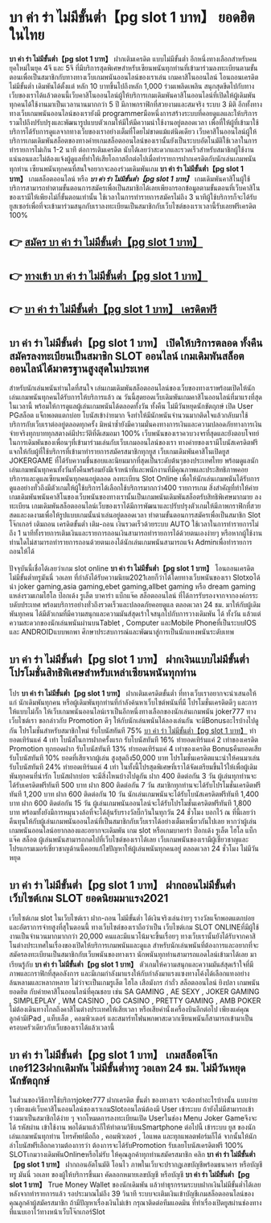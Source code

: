 # บา ค่า ร่า ไม่มีขั้นต่ำ【pg slot 1 บาท】  ยอดฮิตในไทย

**บา ค่า ร่า ไม่มีขั้นต่ำ【pg slot 1 บาท】** ฝากเติมเครดิต แบบไม่มีขั้นต่ำ  อีกหนึ่งทางเลือกสำหรับคนยุคใหม่ในยุค 4จี และ 5จี ที่มีบริการสุดพิเศษสำหรับเซียนพนันทุกท่านที่เข้ามาร่วมลงทะเบียนตามขั้นตอนเพื่อเป็นสมาชิกกับทางทางเว็บเกมพนันออนไลน์ของเราเล่น เกมคาสิโนออนไลน์ โอนถอนเครดิต ไม่มีขั้นต่ำ เดิมพันได้ตั้งแต่ หลัก 10 บาทขึ้นไปถึงหลัก 1,000 ร่วมเพลิดเพลิน สนุกสุดขีดไปกับทางเว็บของเราได้แล้วตอนนี้เว็บคาสิโนออนไลน์ผู้ให้บริการเกมเดิมพันคาสิโนออนไลน์ที่เปิดให้ผู้เดิมพันทุกคนได้ใช้งานมาเป็นเวลานานมากกว่า 5 ปี มีภาพกราฟิกที่สวยงามและสมจริง ระบบ 3 มิติ
อีกทั้งทางทางเว็บเกมพนันออนไลน์ของเรายังมี  programmerมือหนึ่งการสร้างระบบที่คอยดูแลและให้บริการ  รวมไปถึงปรับปรุงและพัฒนารูปแบบตัวเกมให้มีให้มีความน่าใช้งานอยู่ตลอดเวลา เพื่อที่ให้ผู้ที่เข้ามาใช้บริการได้รับการดูแลจากทางเว็บของเราอย่างเต็มที่โดยไม่ขาดแม้แต่นิดเดียว เว็บคาสิโนออนไลน์ผู้ให้บริการเกมเดิมพันสล็อตของทางค่ายเกมสล็อตออนไลน์ของเรานั้นยังเป็นระบบอัตโนมัติใช้เวลาในการทำรายการไม่เกิน 1-2 นาที ต่อการเติมเครดิต นับได้เลยว่าสะดวกและรวดเร็วสำหรับสมาชิกผู้ใช้งานแน่นอนและไม่ต้องแจ้งผู้ดูแลที่ทำให้เสียโอกาสอีกต่อไปเมื่อทำรายการฝากเครดิตกับนักเล่นเกมพนันทุกท่าน
เซียนพนันทุกคนที่สนใจอยากจะลองร่วมเดิมพันเกม **บา ค่า ร่า ไม่มีขั้นต่ำ【pg slot 1 บาท】** เกมสล็อตออนไลน์ หรือ ***บา ค่า ร่า ไม่มีขั้นต่ำ【pg slot 1 บาท】*** เกมเดิมพันคาสิโนผู้ใช้บริการสามารถทำตามขั้นตอนการสมัครเพื่อเป็นสมาชิกได้เลยเพียงกรอกข้อมูลตามขั้นตอนที่เว็บคาสิโนของเรามีให้เพียงไม่กี่ขั้นตอนเท่านั้น ใช้เวลาในการทำรายการสมัครไม่ถึง 3 นาทีผู้ใช้บริการก็จะได้รับยูสเซอร์เพื่อที่จะเข้ามาร่วมสนุกกับเราลงทะเบียนเป็นสมาชิกกับเว็บไซต์ของเราเวลานี้รับเลยฟรีเครดิต 100%

## 👉 [สมัคร บา ค่า ร่า ไม่มีขั้นต่ำ【pg slot 1 บาท】](https://archa888.com/)
## 👉 [ทางเข้า บา ค่า ร่า ไม่มีขั้นต่ำ【pg slot 1 บาท】](https://archa888.com/)
## 👉 [บา ค่า ร่า ไม่มีขั้นต่ำ【pg slot 1 บาท】 เครดิตฟรี](https://archa888.com/)

## บา ค่า ร่า ไม่มีขั้นต่ำ【pg slot 1 บาท】 เปิดให้บริการตลอด ทั้งคืนสมัครลงทะเบียนเป็นสมาชิก SLOT ออนไลน์ เกมเดิมพันสล็อตออนไลน์ได้มาตรฐานสูงสุดในประเทศ

สำหรับนักเล่นพนันท่านใดที่สนใจ เล่นเกมเดิมพันสล็อตออนไลน์ของเว็บของทางเราพร้อมเปิดให้นักเล่นเกมพนันทุกคนได้รับการให้บริการแล้ว ณ วันนี้สุดยอดเว็บเดิมพันเกมคาสิโนออนไลน์ที่มาแรงที่สุดในเวลานี้ พร้อมให้การดูแลผู้เล่นเกมพนันได้ตลอดทั้งวัน ทั้งคืน ไม่มีวันหยุดนักขัตฤกษ์ เปิด User PGสล็อต แจ็กพอตแตกบ่อย โบนัสเข้าง่ายมาก จึงทำให้มีนักพนันจำนวนมากติดใจแล้วกลับมาใช้บริการกับเว็บเราต่ออยู่ตลอดทุกครั้ง มิหนำซ้ำยังมีความมั่นคงทางการเงินและความปลอดภัยทางการเงินจ่ายจริงทุกบาททุกสตางค์มีประวัติที่ดีเสมอมา 100% เว็บพนันของเราควบวงจรที่สุดและยังตอบโจทย์ในการเดิมพันของเพื่อนๆที่เข้ามาร่วมเล่นกับเว็บเกมออนไลน์ของเรา
ทางค่ายของเรามีโบนัสเครดิตฟรีแจกให้กับผู้ที่ใช้บริการที่เข้ามาทำรายการสมัครสมาชิกทุกยูส เว็บเกมเดิมพันคาสิโนเปิดยูส JOKERGAME ที่ได้รับความชื่นชอบและนิยมมากที่สุดเป็นระดับต้นๆของประเทศไทย พร้อมดูแลนักเล่นเกมพนันทุกคนทั้งวันทั้งคืนพร้อมยังมีเจ้าหน้าที่และพนักงานที่มีคุณภาพและประสิทธิภาพคอยบริการและดูแลเซียนพนันทุกคนอยู่ตลอด ลงทะเบียน Slot Online เพื่อให้นักเล่นเกมพนันได้รับการดูแลอย่างทั่วถึงมีตัวเกมให้ผู้ใช้บริการได้เลือกใช้บริการมากกว่า400 รายการเกม
สิ่งสำคัญที่ทำให้ค่ายเกมเดิมพันพนันคาสิโนของเว็บพนันของทางเรานั้นเป็นเกมพนันเดิมพันสล็อตรับสิทธิพิเศษมากมาย ลงทะเบียน  เกมเดิมพันสล็อตออนไลน์เว็บของเราได้มีการพัฒนาและปรับปรุงตัวเกมให้มีภาพกราฟิกที่สวยสดและงดงามเพื่อให้รูปแบบเกมนั้นน่าเล่นอยู่ตลอดเวลา ทำตามขั้นตอนการสมัครเพื่อเป็นสมาชิก Slot โจ๊กเกอร์ เติมถอน เครดิตขั้นต่ำ เติม-ถอน เงินรวดเร็วด้วยระบบ AUTO ใช้เวลาในการทำรายการไม่ถึง 1 นาทีทั้งรายการเติมเงินและรายการถอนเงินสามารถทำรายการได้ด้วยตนเองง่ายๆ หรือหากผู้ใช้งานท่านใดไม่สามารถทำรายการถอนด้วยตนเองได้นักเล่นเกมพนันสามารถแจ้ง Adminเพื่อทำรายการถอนให้ได้

ปัจจุบันนี้เชื่อได้เลยว่าเกม slot online **บา ค่า ร่า ไม่มีขั้นต่ำ【pg slot 1 บาท】** โอนถอนเครดิต ไม่มีขั้นต่ำทรูมันนี่ วอเลท ที่กำลังได้รับความนิยม2021เลยก็ว่าได้โดยทางเว็บพนันของเรา Slotxoได้นำ  joker gaming,asia gaming,ebet gaming,allbet gaming หรือ dream gaming แหล่งรวมเกมไฮโล ป๊อกเด้ง รูเล็ต บาคาร่า แบ็กแจ๊ค สล็อตออนไลน์ ที่ได้การรับรองจากจากองค์กรระบดับประเทศ พร้อมบริการอย่างทั่วถึงรวดเร็วและปลอดภัยคอยดูแล ตลอดเวลา 24 ชม. มาให้กับผู้เดิมพันทุกคน ได้มีตัวเกมที่มีความสนุกและความมันส์สุดเร้าใจสนุกไปกับการวางเดิมพัน ได้ ทั้งวัน แล้วแต่ความสะดวกของนักเล่นพนันผ่านบนTablet , Computer และMobile Phoneที่เป็นระบบIOS และ ANDROIDแบบพกพา ศึกษาประสบการณ์และพัฒนาสู่การเป็นนักแทงพนันระดับเทพ

## บา ค่า ร่า ไม่มีขั้นต่ำ【pg slot 1 บาท】 ฝากเงินแบบไม่มีขั้นต่ำ โปรโมชั่นสิทธิพิเศษสำหรับเหล่าเซียนพนันทุกท่าน

โปร **บา ค่า ร่า ไม่มีขั้นต่ำ【pg slot 1 บาท】** ฝากเติมเครดิตขั้นต่ำ ที่ทางเว็บเราอยากจะนำเสนอให้แก่  นักเดิมพันทุกคน หรือผู้เดิมพันทุกท่านที่กำลังค้นหาเว็บไซต์พนันที่มี โปรโมชั่นเครดิตดีๆ และการให้แบบไม่กั๊ก ให้เว็บเกมพนันออนไลน์เราเป็นอีกหนึ่งทางเลือกของนักเล่นเกมพนัน joker777 ทางเว็บไซต์เรา ขอกล่าวกับ Promotion ดีๆ ให้กับนักเล่นพนันได้ลองเล่นกัน จะมีBonusอะไรบ้างไปดูกัน
โปรโมชั่นสำหรับสมาชิกใหม่ รับโบนัสทันที 75% [บา ค่า ร่า ไม่มีขั้นต่ำ【pg slot 1 บาท】](https://archa888.com/) ทำยอดเทิร์นแค่ 4 เท่า
โบนัสในการฝากครั้งแรก รับโบนัสทันที 16% ทำยอดเทิร์นแค่ 2 เท่าของเครดิต
 Promotion ทุกยอดฝาก รับโบนัสทันที 13% ทำยอดเทิร์นแค่ 4 เท่าของเครดิต
Bonusคืนยอดเสีย รับโบนัสทันที 10% ยอดที่เสียจากผู้เล่น สูงสุดถึง50,000 บาท
โปรโมชั่นเครดิตแนะนำให้คนมาเล่น รับโบนัสทันที 24% ทำยอดเทิร์นแค่ 4 เท่า
ในทั้งนี้โปรสุดพิเศษที่เราได้จัดเตรียมขึ้นไว้ให้เพื่อผู้เดิมพันทุกคนที่น่ารัก โบนัสฝากบ่อย จะมีสิ่งไหนบ้างไปดูกัน
ฝาก 400 ติดต่อกัน 3 วัน ผู้เล่นทุกท่านจะได้รับเครดิตฟรีทันที 500 บาท
ฝาก 800 ติดต่อกัน 7 วัน สมาชิกทุกท่านจะได้รับโปรโมชั่นเครดิตฟรีทันที 1,200 บาท
ฝาก 600 ติดต่อกัน 10 วัน นักเล่นเกมพนันจะได้รับโบนัสเครดิตฟรีทันที 1,400 บาท
ฝาก 600 ติดต่อกัน 15 วัน ผู้เล่นเกมพนันออนไลน์จะได้รับโปรโมชั่นเครดิตฟรีทันที 1,800 บาท
พร้อมทั้งยังมีการหมุนวงล้อที่จะได้ลุ้นรับรางวัลบิ๊กวินในทุกวัน 24 ชั่วโมง บอกไว้ ณ ที่นี้เลยว่าคืนทุนให้กับผู้เล่นเกมพนันออนไลน์ที่เป็นสมาชิกกับเว็บเราได้อย่างเต็มเหนี่ยวกันไปเลย หากว่าผู้เล่นเกมพนันออนไลน์อยากลองและอยากจะเดิมพัน เกม slot  หรือเกมบาคาร่า ป๊อกเด้ง รูเล็ต ไฮโล แบ็กแจ๊ค สล็อต ผู้เล่นพนันสามารถกดไปที่เว็บไซต์ของเราได้เลย เว็บเกมพนันของเรามีผู้เชี่ยวชาญและโปรแกรมเมอร์เชี่ยวชาญด้านนี้คอยแก้ไขปัญหาให้ผู้เล่นพนันทุกคนอยู่ ตลอดเวลา 24 ชั่วโมง ไม่มีวันหยุด

## บา ค่า ร่า ไม่มีขั้นต่ำ【pg slot 1 บาท】 ฝากถอนไม่มีขั้นต่ำ  เว็บไซต์เกม SLOT ยอดนิยมมาแรง2021

เว็บไซต์เกม slot ในเว็บไซต์เรา ฝาก-ถอน ไม่มีขั้นต่ำ ได้เงินจริงเล่นง่ายๆ รางวัลแจ็กพอตแตกบ่อยและอัตราการจ่ายสูงที่สุในตอนนี้ ทางเว็บไซต์ของเราถือว่าเป็น เว็บไซต์เกม SLOT ONLINEที่มีผู้ใช้งานเป็นจำนวนมากมากกว่า 20,000 คนและมีแนวโน้มจะขึ้นเรื่อยๆ ทางเว็บเรานั้นยังได้รับจากคาสิโนต่างประเทศในเรื่องของเปิดให้บริการเกมพนันและดูแล สำหรับนักเล่นพนันที่ต้องการและอยากที่จะสมัครลงทะเบียนเป็นสมาชิกกับเว็บพนันของทางเรา นักพนันทุกท่านสามารถแอดไลน์เข้ามาได้เลย
	มาเรียนรู้กับ **บา ค่า ร่า ไม่มีขั้นต่ำ【pg slot 1 บาท】** ตัวเกมให้ความสนุกและความมันส์สุดเร้าใจที่มีภาพและกราฟิกที่สุดอลังการ และมีเกมกำลังมาแรงให้กับกำลังมาแรงแซงทางโค้งได้เลือกแทงอย่างล้นหลามและหลากหลาย  ไม่ว่าจะเป็นเกมรูเล็ต ไฮโล เสือมังกร กำถั่ว สล็อตออนไลน์ ยิงปลา เกมพนันยอดฮิต กับค่ายคาสิโนออนไลน์ที่คุณชอบ เช่น SA GAMING , AE SEXY , JOKER GAMING , SIMPLEPLAY , WM CASINO , DG CASINO , PRETTY GAMING , AMB POKER  ไม่ต้องเดินทางไกลถึงคาสิโนต่างประเทศให้เสียเวลา หรือเสียค่านั่งเครื่องบินอีกต่อไป เพียงแค่คุณลูกค้ามีiPad , แท็บเล็ต , คอมพิวเตอร์ และสมาร์ทโฟนพกพาสะดวกเซียนพนันก็สามารถเข้ามาเป็นครอบครัวเดียวกับเว็บของเราได้แล้วเวลานี้

## บา ค่า ร่า ไม่มีขั้นต่ำ【pg slot 1 บาท】 เกมสล็อตโจ๊กเกอร์123ฝากเดิมพัน ไม่มีขั้นต่ำทรู วอเลท 24 ชม. ไม่มีวันหยุดนักขัตฤกษ์

ในส่วนของวิธีการใช้บริการjoker777 ฝากเครดิต ขั้นต่ำ ของทางเรา จะต้องทำอะไรบ้างนั้น แบบง่าย ๆ เพียงแค่เว็บคาสิโนออนไลน์ของเราเกมSlotออนไลน์ต้องมี User เข้าระบบ ถ้ายังไม่มีสามารถเข้าร่วมมาเป็นสมาชิกได้ง่าย ๆ จากโหมดการลงทะเบียนเปิด Userในช่อง Menu Joker Gameจึงจะได้ รหัสผ่าน เข้าใช้งาน พอได้มาแล้วก็ให้ทำตามวิธีบนSmartphone ต่อไปนี้
เข้าระบบ ยูส  ของนักเล่นเกมพนันทุกท่าน โทรศัพท์มือถือ , คอมพิวเตอร์ , ไอแพด และทุกแพลตฟอร์มก็ได้
จากนั้นให้นักล่าโบนัสฟรีเลือกความต้องการว่า ต้องการจะได้รับPromotion รับเลยโบนัสเครดิตฟรี 100% SLOTเกมวางเดิมพันOnlineหรือไม่รับ
ให้คุณลูกค้าทุกท่านสมัครสมาชิก คลิก **บา ค่า ร่า ไม่มีขั้นต่ำ【pg slot 1 บาท】** ฝากถอนอัตโนมัติ โอนไว ภาพในเว็บจะปรากฏเลขบัญชีพร้อมธนาคาร หรือบัญชี ทรู มันนี่ วอเลท ของผู้ให้บริการขึ้นมา
คัดลอกหมายเลขบัญชี หรือบัญชี **บา ค่า ร่า ไม่มีขั้นต่ำ【pg slot 1 บาท】** True Money Wallet ของนักเดิมพัน แล้วทำธุรกรรมระบบฝากเงินไม่มีขั้นต่ำได้เลย
หลังจากทำรายการแล้ว รอประมาณไม่ถึง 39 วินาที ระบบจะเติมเงินเข้าบัญชีเกมสล็อตออนไลน์ของคุณลูกค้าผู้สมัครสมาชิก
ถ้ามีปัญหาเรื่องเงินไม่เข้า กรุณาติดต่อทีมแอดมิน ที่ทำเรื่องเปิดยูสผ่านช่องทางที่แนบเอาไว้ทางหน้าเว็บโจ๊กเกอร์Slot


